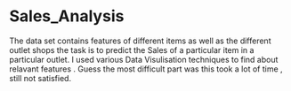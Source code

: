 # Sales_Analysis
The data set contains features of different items as well as the different outlet shops 
the task is to predict the Sales of a particular item in a particular outlet.
I used various Data Visulisation techniques to find about relavant features .
Guess the most difficult part was this took a lot of time , still not satisfied.
